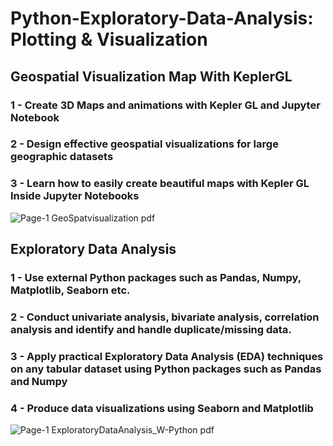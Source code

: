 # Python-Exploratory-Data-Analysis: Plotting & Visualization

## Geospatial Visualization Map With KeplerGL
### 1 - Create 3D Maps and animations with Kepler GL and Jupyter Notebook
### 2 - Design effective geospatial visualizations for large geographic datasets
### 3 - Learn how to easily create beautiful maps with Kepler GL Inside Jupyter Notebooks
![Page-1  GeoSpatvisualization pdf](https://user-images.githubusercontent.com/106122834/181863540-76f7c010-11dd-42be-b5b8-ef21c921b0d8.jpeg)

## Exploratory Data Analysis
### 1 - Use external Python packages such as Pandas, Numpy, Matplotlib, Seaborn etc. 
### 2 - Conduct univariate analysis, bivariate analysis, correlation analysis and identify and handle duplicate/missing data.
### 3 - Apply practical Exploratory Data Analysis (EDA) techniques on any tabular dataset using Python packages such as Pandas and Numpy
### 4 - Produce data visualizations using Seaborn and Matplotlib
![Page-1  ExploratoryDataAnalysis_W-Python pdf](https://user-images.githubusercontent.com/106122834/181863911-43ed0107-067e-494f-bbcd-e5ba71a7d2ee.jpeg)



